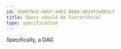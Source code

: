 ```yaml
---
id: 5b0079a2-d6b7-4d67-8888-d024f3e803cf
title: Specs should be hierarchical
type: specification
---
```


Specifically, a DAG
